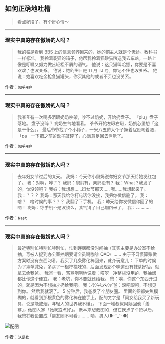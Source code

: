 ## 如何正确地吐槽

> 看点好段子，有个好心情～


 
---

### 现实中真的存在傲娇的人吗？

> 我的猫是看到 BBS 上的信息领养回来的，她的前主人就是个傲娇。教科书一样标准。
> 我拎着装猫的箱子，他帮我拎着猫砂猫粮送我去车站。一路上像是叮嘱又努力做出轻松不屑的语气。
> 他说：这只猫叫哈娜，你要是不喜欢改了也没关系。
> 他说：她的生日是 11 月 13 号，你记不住也没关系。
> 他说：她喜欢吃金枪鱼猫罐头，你买其他的或者不买也没关系。


作者：`知乎用户`

---

### 现实中真的存在傲娇的人吗？

> 我爷爷有一次喝多酒跟奶奶吵架，吵不过奶奶，开始扔盘子。
> 「piu」盘子落地。
> 盘子没碎？
> 奶奶生气地看着。
> 爷爷开始左瞅右瞅，奶奶心里想「这是干什么」。
> 最后爷爷找了个小锤子，一米八五的大个子撅着屁股弯着腰，「pa」一下把之前的盘子敲碎了，心满意足回去睡觉了。


作者：`知乎用户`

---

### 现实中真的存在傲娇的人吗？

> 去年妇女节过后的某天。
> 我妈：今天你小舅妈说你妇女节那天给她发红包了。
> 我：对啊，咋了？
> 我妈：舅妈有，亲妈没有？
> 我：What？我发了的，你没领吧？
> 我妈：我想想……妇女节那天……哦……我想起来了。
> 我：？？？
> 我妈：那天我给你打电话你没接，我把你微信删了。
> 我：啥？！啥时候的事？？？
> 我翻了下手机。
> 我：昨天给你发微信你回了的啊！
> 我妈：你手机不是没锁么，我气消了自己加回来了。
> 我：…………


作者：`Nast`

---

### 现实中真的存在傲娇的人吗？

> 最近特别忙特别忙特别忙，忙到连烟都没时间抽（其实主要是办公室不给抽，再被人捉到办公室抽烟要请全员喝咖啡 QAQ）……
> 由于不习惯算账做方案时没有东西叼着，我买了几条雾化棒回来，就介玩意儿：
> 下单的时候为了凑单减免，多买了一根柠檬味的，后面发现那个味道没有抹茶好抽，就拿去给我爸。
> 我爸一看，骂骂咧咧地说着：哎呀，净整些没用的，我抽烟都比你这个便宜。
> 我：老坑，你不要就还给我。
> 爸：唉，你这个东西开过的，就是因为不想抽才扔给我吧。
> 我：⁄(⁄ ⁄•⁄ω⁄•⁄ ⁄)⁄
> 爸：滚吧滚吧，不想见到你。
> 然后我就滚了。
> 5 分钟后，我爸发了个朋友圈。
> 里面的图都失焦模糊的，就看到那根黄色的雾化棒在他手上，配的文字是「闺女给我买了新玩具，说是能戒烟，年轻人的世界我不懂」。
> 下面一堆叔叔阿姨回他「羡慕」，他回人家「她就这点好」。
> 我本来想截图的，但在我点了个赞以后，我爸将我设置成「朋友圈不可看」……
> 啧，男人(●･ˇ_ˇ･●)



![配图](http://pic4.zhimg.com/70/v2-b6f582e568fd827af9580ece551c3353_b.jpg)


作者：`汣是我`